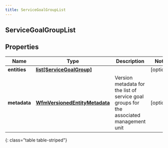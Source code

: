 ```yaml
---
title: ServiceGoalGroupList
---
```

## ServiceGoalGroupList

## Properties

|Name | Type | Description | Notes|
|------------ | ------------- | ------------- | -------------|
| **entities** | [**list[ServiceGoalGroup]**](ServiceGoalGroup.html) |  | [optional] |
| **metadata** | [**WfmVersionedEntityMetadata**](WfmVersionedEntityMetadata.html) | Version metadata for the list of service goal groups for the associated management unit | [optional] |
{: class="table table-striped"}


